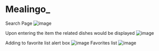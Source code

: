 # Mealingo_
Search Page 
![image](https://github.com/hrithika7499/Mealingo_/assets/110494774/47275439-c7d7-40a9-ae79-81a0eb5a71e6)

Upon entering the item the related dishes would be displayed
![image](https://github.com/hrithika7499/Mealingo_/assets/110494774/89cefa49-ca09-4ad1-9498-0a53e86026c4)

Adding to favorite list alert box
![image](https://github.com/hrithika7499/Mealingo_/assets/110494774/e3d0136d-83ec-48e3-bbb5-fcb612a463dc)
Favorites list
![image](https://github.com/hrithika7499/Mealingo_/assets/110494774/289c7f2e-7219-40c6-879a-f1e363e9886f)



